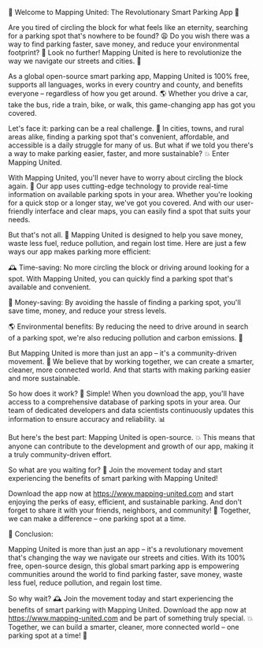 🚀 Welcome to Mapping United: The Revolutionary Smart Parking App 🚀

Are you tired of circling the block for what feels like an eternity, searching for a parking spot that's nowhere to be found? 😩 Do you wish there was a way to find parking faster, save money, and reduce your environmental footprint? 💚 Look no further! Mapping United is here to revolutionize the way we navigate our streets and cities. 🌆

As a global open-source smart parking app, Mapping United is 100% free, supports all languages, works in every country and county, and benefits everyone – regardless of how you get around. 🌎 Whether you drive a car, take the bus, ride a train, bike, or walk, this game-changing app has got you covered.

Let's face it: parking can be a real challenge. 🚗 In cities, towns, and rural areas alike, finding a parking spot that's convenient, affordable, and accessible is a daily struggle for many of us. But what if we told you there's a way to make parking easier, faster, and more sustainable? 💥 Enter Mapping United.

With Mapping United, you'll never have to worry about circling the block again. 🚗 Our app uses cutting-edge technology to provide real-time information on available parking spots in your area. Whether you're looking for a quick stop or a longer stay, we've got you covered. And with our user-friendly interface and clear maps, you can easily find a spot that suits your needs.

But that's not all. 🤯 Mapping United is designed to help you save money, waste less fuel, reduce pollution, and regain lost time. Here are just a few ways our app makes parking more efficient:

🕰️ Time-saving: No more circling the block or driving around looking for a spot. With Mapping United, you can quickly find a parking spot that's available and convenient.

💸 Money-saving: By avoiding the hassle of finding a parking spot, you'll save time, money, and reduce your stress levels.

🌎 Environmental benefits: By reducing the need to drive around in search of a parking spot, we're also reducing pollution and carbon emissions. 🌟

But Mapping United is more than just an app – it's a community-driven movement. 💪 We believe that by working together, we can create a smarter, cleaner, more connected world. And that starts with making parking easier and more sustainable.

So how does it work? 🔧 Simple! When you download the app, you'll have access to a comprehensive database of parking spots in your area. Our team of dedicated developers and data scientists continuously updates this information to ensure accuracy and reliability. 📊

But here's the best part: Mapping United is open-source. 💥 This means that anyone can contribute to the development and growth of our app, making it a truly community-driven effort.

So what are you waiting for? 🎉 Join the movement today and start experiencing the benefits of smart parking with Mapping United!

Download the app now at https://www.mapping-united.com and start enjoying the perks of easy, efficient, and sustainable parking. And don't forget to share it with your friends, neighbors, and community! 💬 Together, we can make a difference – one parking spot at a time.

🌟 Conclusion:

Mapping United is more than just an app – it's a revolutionary movement that's changing the way we navigate our streets and cities. With its 100% free, open-source design, this global smart parking app is empowering communities around the world to find parking faster, save money, waste less fuel, reduce pollution, and regain lost time.

So why wait? 🕰️ Join the movement today and start experiencing the benefits of smart parking with Mapping United. Download the app now at https://www.mapping-united.com and be part of something truly special. 💥 Together, we can build a smarter, cleaner, more connected world – one parking spot at a time! 🌟